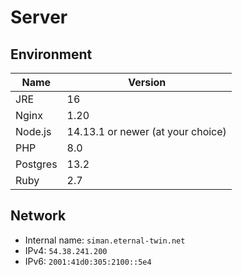 # Server

## Environment

| Name     | Version                           |
|----------|-----------------------------------|
| JRE      | 16                                |
| Nginx    | 1.20                              |
| Node.js  | 14.13.1 or newer (at your choice) |
| PHP      | 8.0                               |
| Postgres | 13.2                              |
| Ruby     | 2.7                               |

## Network

- Internal name: `siman.eternal-twin.net`
- IPv4: `54.38.241.200`
- IPv6: `2001:41d0:305:2100::5e4`
